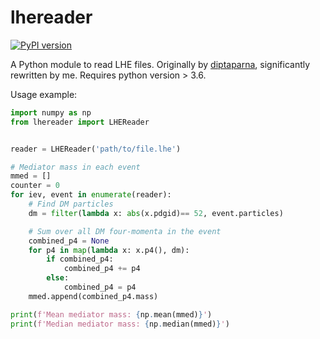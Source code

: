 # lhereader
[![PyPI version](https://badge.fury.io/py/lhereader.svg)](https://badge.fury.io/py/lhereader)

A Python module to read LHE files. Originally by [diptaparna](https://github.com/diptaparna/lhereader), significantly rewritten by me.
Requires python version > 3.6.

Usage example:

```python
import numpy as np
from lhereader import LHEReader


reader = LHEReader('path/to/file.lhe')

# Mediator mass in each event
mmed = []
counter = 0
for iev, event in enumerate(reader):
    # Find DM particles
    dm = filter(lambda x: abs(x.pdgid)== 52, event.particles)

    # Sum over all DM four-momenta in the event
    combined_p4 = None
    for p4 in map(lambda x: x.p4(), dm):
        if combined_p4:
            combined_p4 += p4
        else:
            combined_p4 = p4
    mmed.append(combined_p4.mass)

print(f'Mean mediator mass: {np.mean(mmed)}')
print(f'Median mediator mass: {np.median(mmed)}')
```